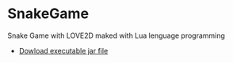 # SnakeGame
Snake Game with LOVE2D maked with Lua lenguage programming 



- [Dowload executable jar file](https://github.com/Olstertecn11/SnakeGame/raw/main/game.exe)
